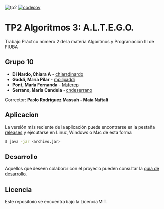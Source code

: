![tp2](https://github.com/Maferep/algo3_tp2_ALGOTEG/actions/workflows/build.yml/badge.svg)  [![codecov](https://codecov.io/gh/Maferep/algo3_tp2_ALGOTEG/branch/master/graph/badge.svg)](https://codecov.io/gh/Maferep/algo3_tp2_ALGOTEG)

# TP2 Algoritmos 3: A.L.T.E.G.O.

Trabajo Práctico número 2 de la materia Algoritmos y Programación III de FIUBA

## Grupo 10

* **Di Nardo, Chiara A** - [chiaradinardo](https://github.com/chiaradinardo)
* **Gaddi, María Pilar** - [mpiligaddi](https://github.com/mpiligaddi)
* **Pont, María Fernanda** - [Maferep](https://github.com/Maferep)
* **Serrano, María Candela** - [cndeserrano](https://github.com/cndeserrano)

Corrector: **Pablo Rodríguez Massuh - Maia Naftali**

## Aplicación

La versión más reciente de la aplicación puede encontrarse en la pestaña [releases](https://github.com/Maferep/algo3_tp2_ALGOTEG/releases/latest) y ejecutarse en Linux, Windows o Mac de esta forma:

```bash
$ java -jar <archivo.jar>
```

## Desarrollo

Aquellos que deseen colaborar con el proyecto pueden consultar la [guía de desarrollo](./docs/Desarrollo.md).

## Licencia

Este repositorio se encuentra bajo la Licencia MIT.


